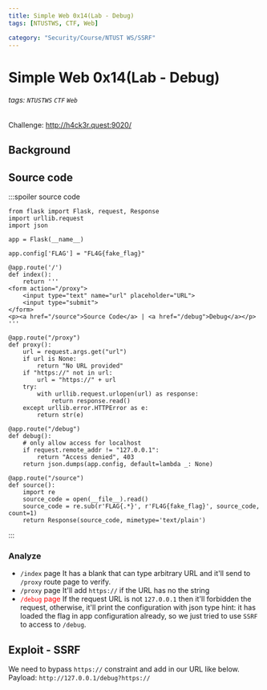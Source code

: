 ```yaml
---
title: Simple Web 0x14(Lab - Debug)
tags: [NTUSTWS, CTF, Web]

category: "Security/Course/NTUST WS/SSRF"
---
```


# Simple Web 0x14(Lab - Debug)
###### tags: `NTUSTWS` `CTF` `Web`
Challenge: http://h4ck3r.quest:9020/

## Background

## Source code
:::spoiler source code
```python=
from flask import Flask, request, Response
import urllib.request
import json

app = Flask(__name__)

app.config['FLAG'] = "FL4G{fake_flag}"

@app.route('/')
def index():
    return '''
<form action="/proxy">
    <input type="text" name="url" placeholder="URL">
    <input type="submit">
</form>
<p><a href="/source">Source Code</a> | <a href="/debug">Debug</a></p>
'''

@app.route("/proxy")
def proxy():
    url = request.args.get("url")
    if url is None:
        return "No URL provided"
    if "https://" not in url:
        url = "https://" + url
    try:
        with urllib.request.urlopen(url) as response:
            return response.read()
    except urllib.error.HTTPError as e:
        return str(e)

@app.route("/debug")
def debug():
    # only allow access for localhost
    if request.remote_addr != "127.0.0.1":
        return "Access denied", 403
    return json.dumps(app.config, default=lambda _: None)

@app.route("/source")
def source():
    import re
    source_code = open(__file__).read()
    source_code = re.sub(r'FLAG{.*}', r'FL4G{fake_flag}', source_code, count=1)
    return Response(source_code, mimetype='text/plain')
```
:::

### Analyze
* `/index` page
It has a blank that can type arbitrary URL and it'll send to `/proxy` route page to verify.
* `/proxy` page
It'll add `https://` if the URL has no the string
* <font color="FF0000">`/debug` page</font>
If the request URL is not `127.0.0.1` then it'll forbidden the request, otherwise, it'll print the configuration with json type
hint: it has loaded the flag in app configuration already, so we just tried to use `SSRF` to access to `/debug`.

## Exploit - SSRF
We need to bypass `https://` constraint and add in our URL like below.
Payload: `http://127.0.0.1/debug?https://`